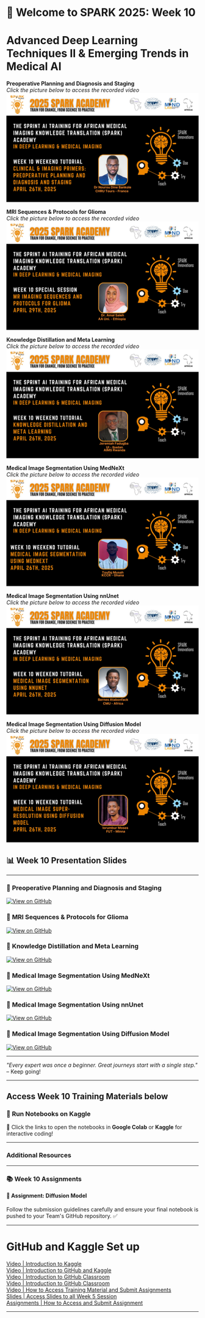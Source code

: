 
# 🚀 Welcome to SPARK 2025: Week 10 
# Advanced Deep Learning Techniques II & Emerging Trends in Medical AI

**Preoperative Planning and Diagnosis and Staging**  
_Click the picture below to access the recorded video_  
[![Preoperative Planning & Diagnosis & Staging](https://github.com/SPARK-Academy-2025/SPARK-2025/blob/main/SPARK%202025_%20Week%2010%20-%20Emerging%20Trends%20in%20Medical%20AI(Advanced%20Architectures)/Dr.%20Nourou%20Dine.jpg?raw=true)]()

**MRI Sequences & Protocols for Glioma**  
_Click the picture below to access the recorded video_  
[![MRI Sequences & Protocols for Glioma](https://github.com/SPARK-Academy-2025/SPARK-2025/blob/main/SPARK%202025_%20Week%2010%20-%20Emerging%20Trends%20in%20Medical%20AI(Advanced%20Architectures)/Dr.%20Amal.jpg?raw=true)]()

**Knowledge Distillation and Meta Learning**  
_Click the picture below to access the recorded video_  
[![Knowledge Distillation & Meta Learning](https://github.com/SPARK-Academy-2025/SPARK-2025/blob/main/SPARK%202025_%20Week%2010%20-%20Emerging%20Trends%20in%20Medical%20AI(Advanced%20Architectures)/Jeremiah.jpg?raw=true)]()

**Medical Image Segmentation Using MedNeXt**  
_Click the picture below to access the recorded video_  
[![Medical Image Segmentation Using MedNeXt](https://github.com/SPARK-Academy-2025/SPARK-2025/blob/main/SPARK%202025_%20Week%2010%20-%20Emerging%20Trends%20in%20Medical%20AI(Advanced%20Architectures)/Toufiq.jpg?raw=true)]()

**Medical Image Segmentation Using nnUnet**  
_Click the picture below to access the recorded video_  
[![Medical Image Segmentation Using nnUnet](https://github.com/SPARK-Academy-2025/SPARK-2025/blob/main/SPARK%202025_%20Week%2010%20-%20Emerging%20Trends%20in%20Medical%20AI(Advanced%20Architectures)/Atabonfack.jpg?raw=true)]()

**Medical Image Segmentation Using Diffusion Model**  
_Click the picture below to access the recorded video_  
[![Medical Image Segmentation Using Diffusion Model](https://github.com/SPARK-Academy-2025/SPARK-2025/blob/main/SPARK%202025_%20Week%2010%20-%20Emerging%20Trends%20in%20Medical%20AI(Advanced%20Architectures)/Moses.jpg?raw=true)]()


## 📊 Week 10 Presentation Slides
---
### 🔗 **Preoperative Planning and Diagnosis and Staging**
[![View on GitHub](https://img.shields.io/badge/View%20on-GitHub-181717?style=for-the-badge&logo=github&logoColor=white)]()

### 🔗 **MRI Sequences & Protocols for Glioma**
[![View on GitHub](https://img.shields.io/badge/View%20on-GitHub-181717?style=for-the-badge&logo=github&logoColor=white)]()

### 🔗 **Knowledge Distillation and Meta Learning**
[![View on GitHub](https://img.shields.io/badge/View%20on-GitHub-181717?style=for-the-badge&logo=github&logoColor=white)]()

### 🔗 **Medical Image Segmentation Using MedNeXt**
[![View on GitHub](https://img.shields.io/badge/View%20on-GitHub-181717?style=for-the-badge&logo=github&logoColor=white)]()

### 🔗 **Medical Image Segmentation Using nnUnet**
[![View on GitHub](https://img.shields.io/badge/View%20on-GitHub-181717?style=for-the-badge&logo=github&logoColor=white)]()

### 🔗 **Medical Image Segmentation Using Diffusion Model**
[![View on GitHub](https://img.shields.io/badge/View%20on-GitHub-181717?style=for-the-badge&logo=github&logoColor=white)]()

---

*"Every expert was once a beginner. Great journeys start with a single step."* – Keep going!  

---

## **Access Week 10 Training Materials below**
### 📖 Run Notebooks on Kaggle  


🚀 Click the links to open the notebooks in **Google Colab** or **Kaggle** for interactive coding!

---
### Additional Resources


---

### 📚 Week 10 Assignments
#### 🤖 Assignment: Diffusion Model
<!-- - 🔗 **GitHub Classroom Link:** [Click to Accept](https://classroom.github.com/a/5Hlx6Kc7)   -->


 

Follow the submission guidelines carefully and ensure your final notebook is pushed to your Team's GitHub repository. ✅  

---

# GitHub and Kaggle Set up
[Video | Introduction to Kaggle](https://youtu.be/0nKvu6x9dU4)    
[Video | Introduction to GitHub and Kaggle](https://youtu.be/XFfogAFQUPY)     
[Video | Introduction to GitHub Classroom](https://youtu.be/fkEFcZu9ItQ)   
[Video | Introduction to GitHub Classroom](https://youtu.be/fkEFcZu9ItQ)   
[Video | How to Access Training Material and Submit Assignments](https://youtu.be/_qSnp0ScHpk)   
[Slides | Access Slides to all Week 5 Session](https://github.com/SPARK-Academy-2025/SPARK-2025/tree/main/SPARK%202025%3A%20Week%205%20-%20Machine%20Learning%20Concepts/Week%205%3A%20Slides)   
[Assignments | How to Access and Submit Assignment](https://classroom.github.com/a/_RCX3LWo)

---




